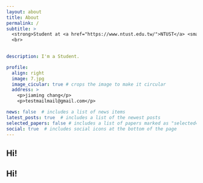 ```yaml
---
layout: about
title: About
permalink: /
subtitle: >
  <strong>Student at <a href="https://www.ntust.edu.tw/">NTUST</a> <small>National Taiwan University of Science and Technology</small>
  <br> 
   

description: I'm a Student.

profile:
  align: right
  image: 7.jpg
  image_cicular: true # crops the image to make it circular
  address: >
    <p>jiaming chang</p> 
    <p>testmailmail@gmail.com</p>

news: false  # includes a list of news items
latest_posts: true  # includes a list of the newest posts
selected_papers: false # includes a list of papers marked as "selected={true}"
social: true  # includes social icons at the bottom of the page
---
```


<h2>Hi!</h2> 
<h2>Hi!</h2> 
<br>

